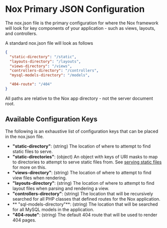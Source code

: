 # Nox Primary JSON Configuration</h1>
The nox.json file is the primary configuration for where the Nox framework will look for key components of your application - such as views, layouts, and controllers.

A standard nox.json file will look as follows

```json
{
  "static-directory": "/static",
  "layouts-directory": "/layouts",
  "views-directory": "/views",
  "controllers-directory": "/controllers",
  "mysql-models-directory": "/models",

  "404-route": "/404"
}
```

<div class="alert alert-warning">
	All paths are relative to the Nox app directory - not the server document root.
</div>

## Available Configuration Keys
The following is an exhaustive list of configuration keys that can be placed in the nox.json file.
* **"static-directory"**: (string) The location of where to attempt to find static files to serve.
* **"static-directories"**: (object) An object with keys of URI masks to map to directories to attempt to serve static files from. See [serving static files](/docs/1.x/static-file-serving) for more on this.
* **"views-directory"**: (string) The location of where to attempt to find view files when rendering.
* **"layouts-directory"**: (string) The location of where to attempt to find layout files when parsing and rendering a view.
* **"controllers-directory"**: (string) The location that will be recursively searched for all PHP classes that defined routes for the Nox application.
* ** "sql-models-directory"**: (string) The location that will be searched for all MySQL models in the application.
* **"404-route"**: (string) The default 404 route that will be used to render 404 pages.